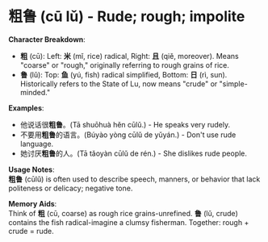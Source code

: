 # **粗鲁 (cū lǔ) - Rude; rough; impolite**

**Character Breakdown**:  
- **粗** (cū): Left: **米** (mǐ, rice) radical, Right: **且** (qiě, moreover). Means "coarse" or "rough," originally referring to rough grains of rice.  
- **鲁** (lǔ): Top: **鱼** (yú, fish) radical simplified, Bottom: **日** (rì, sun). Historically refers to the State of Lu, now means "crude" or "simple-minded."

**Examples**:  
- 他说话很**粗鲁**。(Tā shuōhuà hěn cūlǔ.) - He speaks very rudely.  
- 不要用**粗鲁**的语言。(Búyào yòng cūlǔ de yǔyán.) - Don't use rude language.  
- 她讨厌**粗鲁**的人。(Tā tǎoyàn cūlǔ de rén.) - She dislikes rude people.

**Usage Notes**:  
**粗鲁** (cūlǔ) is often used to describe speech, manners, or behavior that lack politeness or delicacy; negative tone.

**Memory Aids**:  
Think of **粗** (cū, coarse) as rough rice grains-unrefined. **鲁** (lǔ, crude) contains the fish radical-imagine a clumsy fisherman. Together: rough + crude = rude.